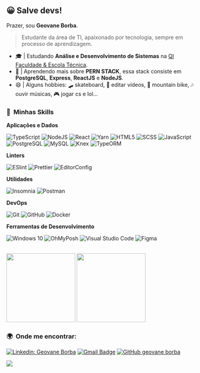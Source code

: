 ## 😀 Salve devs!

Prazer, sou **Geovane Borba**. 

> Estudante da área de TI, apaixonado por tecnologia, sempre em processo de aprendizagem.

- 🎓 | Estudando **Análise e Desenvolvimento de Sistemas** na <a href="https://qi.edu.br/">QI Faculdade & Escola Técnica</a>.
- 🌱 | Aprendendo mais sobre **PERN STACK**, essa stack consiste em **PostgreSQL**, **Express**, **ReactJS** e **NodeJS**.
- 😄 | Alguns hobbies: 🛹 skateboard, 🎥 editar vídeos, 🚴‍ mountain bike, 🎶 ouvir músicas, 🎮 jogar cs e lol...


<h3> 🚀 &nbsp;Minhas Skills </h3>

**Aplicações e Dados**

  ![TypeScript](https://img.shields.io/badge/-TypeScript-333333?style=flat&logo=typescript)
  ![NodeJS](https://img.shields.io/badge/-NodeJS-333333?style=flat&logo=node.js)
  ![React](https://img.shields.io/badge/-React-333333?style=flat&logo=React)
  ![Yarn](https://img.shields.io/badge/-Yarn-333333?style=flat&logo=Yarn)
  ![HTML5](https://img.shields.io/badge/-HTML5-333333?style=flat&logo=html5)
  ![SCSS](https://img.shields.io/badge/-SCSS-333333?style=flat&logo=sass)
  ![JavaScript](https://img.shields.io/badge/-JavaScript-333333?style=flat&logo=javascript)
  ![PostgreSQL](https://img.shields.io/badge/-PostgreSQL-333333?style=flat&logo=PostgreSQL)
  ![MySQL](https://img.shields.io/badge/-MySQL-333333?style=flat&logo=MySQL)
  ![Knex](https://img.shields.io/badge/-KnexJS-333333?style=flat&logo=knex.js)
  ![TypeORM](https://img.shields.io/badge/-TypeORM-333333?style=flat&logo=typeorm)
  
**Linters**

  ![ESlint](https://img.shields.io/badge/-ESlint-333333?style=flat&logo=ESlint)
  ![Prettier](https://img.shields.io/badge/-Prettier-333333?style=flat&logo=Prettier)
  ![EditorConfig](https://img.shields.io/badge/-EditorConfig-333333?style=flat&logo=editorconfig)

**Utilidades**

  ![Insomnia](https://img.shields.io/badge/-Insomnia-333333?style=flat&logo=insomnia)
  ![Postman](https://img.shields.io/badge/-Postman-333333?style=flat&logo=postman)

**DevOps**

  ![Git](https://img.shields.io/badge/-Git-333333?style=flat&logo=git)
  ![GitHub](https://img.shields.io/badge/-GitHub-333333?style=flat&logo=github)
  ![Docker](https://img.shields.io/badge/-Docker-333333?style=flat&logo=docker)

**Ferramentas de Desenvolvimento**

  ![Windows 10](https://img.shields.io/badge/-Windows_10-333333?style=flat&logo=windows)
  ![OhMyPosh](https://img.shields.io/badge/-Oh_My_Posh!-333333?style=flat&logo=oh_my_posh)
  ![Visual Studio Code](https://img.shields.io/badge/-Visual%20Studio%20Code-333333?style=flat&logo=visual-studio-code&logoColor=007ACC)
  ![Figma](https://img.shields.io/badge/-Figma-333333?style=flat&logo=figma&logoColor=007ACC)

<br/>

<div>
<img height="180em" src="https://github-readme-stats.vercel.app/api?username=geovaneborba&show_icons=true&theme=dracula&include_all_commits=true&count_private=true"/>
<img height="180em" src="https://github-readme-stats.vercel.app/api/top-langs/?username=geovaneborba&layout=compact&langs_count=16&theme=dracula"/>
</div>

<h3> 🌍 &nbsp;Onde me encontrar: </h3> 

[![Linkedin: Geovane Borba](https://img.shields.io/badge/-geovaneborba-blue?style=flat-square&logo=Linkedin&logoColor=white&link=https://www.linkedin.com/in/geovaneborba/)](https://www.linkedin.com/in/geovaneborba/)
[![Gmail Badge](https://img.shields.io/badge/-geovanne@live.com-006bed?style=flat-square&logo=Gmail&logoColor=white&link=mailto:geovanne@live.com)](mailto:geovanne@live.com)
[![GitHub geovane borba]( https://img.shields.io/github/followers/geovaneborba?label=follow&style=social)](https://github.com/geovaneborba)

![](https://komarev.com/ghpvc/?username=geovaneborba&color=006bed)
